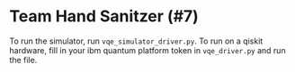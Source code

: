 # Team Hand Sanitzer (#7)

To run the simulator, run `vqe_simulator_driver.py`.
To run on a qiskit hardware, fill in your ibm quantum platform token in `vqe_driver.py` and run the file.